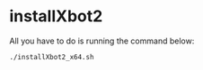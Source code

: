 # installXbot2
All you have to do is running the command below:

```bash
./installXbot2_x64.sh
```

